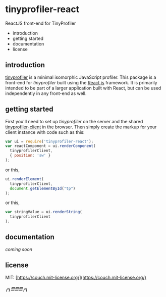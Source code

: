 tinyprofiler-react
==================

ReactJS front-end for TinyProfiler

  * introduction
  * getting started
  * documentation
  * license

introduction
------------

[tinyprofiler][0] is a minimal isomorphic JavaScript profiler.  This
package is a front-end for *tinyprofiler* built using the
[React.js][1] framework.  It is primarily intended to be part of a
larger application built with React, but can be used independently
in any front-end as well.

getting started
---------------

First you'll need to set up *tinyprofiler* on the server and the
shared [tinyprofiler-client][2] in the browser.  Then simply create
the markup for your client instance with code such as this:

```javascript
var ui = require('tinyprofiler-react');
var reactComponent = ui.renderComponent(
  tinyprofilerClient,
  { position: 'sw' }
);
```

or this,

```javascript
ui.renderElement(
  tinyprofilerClient,
  document.getElementById("tp")
);
```

or this,

```javascript
var stringValue = ui.renderString(
  tinyprofilerClient
);
```

documentation
-------------

*coming soon*

license
-------

MIT: [https://couch.mit-license.org/](https://couch.mit-license.org/)

##### ╭╮☲☲☲╭╮ #####

[0]: https://github.com/couchand/tinyprofiler
[1]: https://facebook.github.io/react
[2]: https://github.com/couchand/tinyprofiler-client
